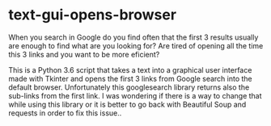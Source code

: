 # text-gui-opens-browser
When you search in Google do you find often that the first 3 results usually are enough to find what are you looking for?  Are tired of opening all the time this 3 links and you want to be more eficient?

This is a Python 3.6 script that takes a text into a graphical user interface made with Tkinter and opens the first 3 links from Google search into the default browser.
Unfortunately this googlesearch library returns also the sub-links from the first link. I was wondering if there is a way to change that while using this library or it is better to go back with Beautiful Soup and requests in order to fix this issue..
